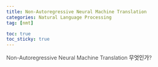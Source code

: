 ```yaml
---
title: Non-Autoregressive Neural Machine Translation
categories: Natural Language Processing
tag: [nmt]

toc: true
toc_sticky: true
---
```


<div style="font-size: 0.9rem; font-weight:300; line-height: 1.6rem;">
Non-Autoregressive Neural Machine Translation 무엇인가?<br>
</div>



